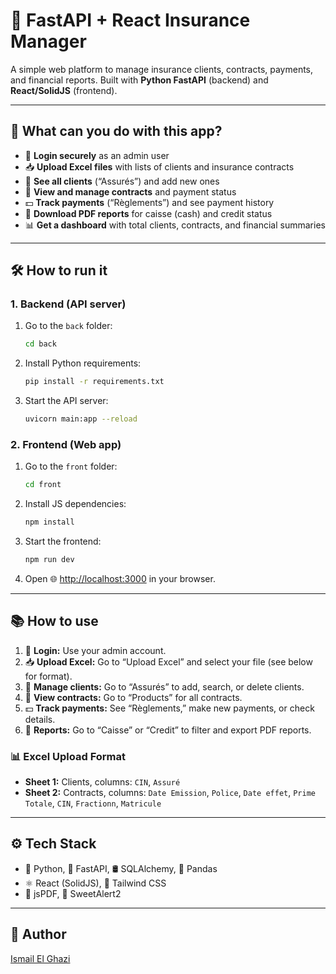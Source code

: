# 🦺 FastAPI + React Insurance Manager

A simple web platform to manage insurance clients, contracts, payments, and financial reports. Built with **Python FastAPI** (backend) and **React/SolidJS** (frontend).

---

## 🚀 What can you do with this app?

- 🔐 **Login securely** as an admin user
- 📥 **Upload Excel files** with lists of clients and insurance contracts
- 👥 **See all clients** (“Assurés”) and add new ones
- 📄 **View and manage contracts** and payment status
- 💵 **Track payments** (“Règlements”) and see payment history
- 📑 **Download PDF reports** for caisse (cash) and credit status
- 📊 **Get a dashboard** with total clients, contracts, and financial summaries

---

## 🛠️ How to run it

### 1. Backend (API server)

1. Go to the `back` folder:
    ```bash
    cd back
    ```
2. Install Python requirements:
    ```bash
    pip install -r requirements.txt
    ```
3. Start the API server:
    ```bash
    uvicorn main:app --reload
    ```

### 2. Frontend (Web app)

1. Go to the `front` folder:
    ```bash
    cd front
    ```
2. Install JS dependencies:
    ```bash
    npm install
    ```
3. Start the frontend:
    ```bash
    npm run dev
    ```
4. Open 🌐 [http://localhost:3000](http://localhost:3000) in your browser.

---

## 📚 How to use

1. 🔐 **Login:** Use your admin account.
2. 📥 **Upload Excel:** Go to “Upload Excel” and select your file (see below for format).
3. 👥 **Manage clients:** Go to “Assurés” to add, search, or delete clients.
4. 📄 **View contracts:** Go to “Products” for all contracts.
5. 💵 **Track payments:** See “Règlements,” make new payments, or check details.
6. 📑 **Reports:** Go to “Caisse” or “Credit” to filter and export PDF reports.

### 📊 Excel Upload Format

- **Sheet 1:** Clients, columns: `CIN`, `Assuré`
- **Sheet 2:** Contracts, columns: `Date Emission`, `Police`, `Date effet`, `Prime Totale`, `CIN`, `Fractionn`, `Matricule`

---

## ⚙️ Tech Stack

- 🐍 Python, 🚀 FastAPI, 🛢️ SQLAlchemy, 🐼 Pandas
- ⚛️ React (SolidJS), 🎨 Tailwind CSS
- 📝 jsPDF, 💬 SweetAlert2

---

## 👤 Author

[Ismail El Ghazi](https://github.com/ismailelghazi)
